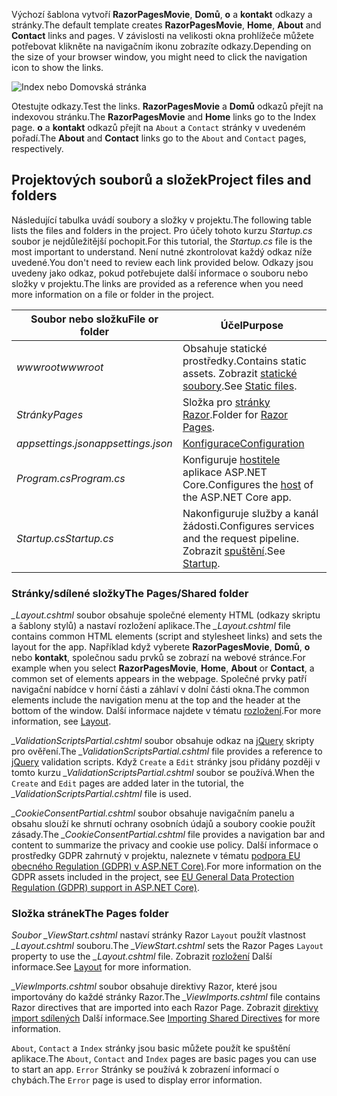 <span data-ttu-id="d2b63-101">Výchozí šablona vytvoří **RazorPagesMovie**, **Domů**, **o** a **kontakt** odkazy a stránky.</span><span class="sxs-lookup"><span data-stu-id="d2b63-101">The default template creates **RazorPagesMovie**, **Home**, **About** and **Contact** links and pages.</span></span> <span data-ttu-id="d2b63-102">V závislosti na velikosti okna prohlížeče můžete potřebovat klikněte na navigačním ikonu zobrazíte odkazy.</span><span class="sxs-lookup"><span data-stu-id="d2b63-102">Depending on the size of your browser window, you might need to click the navigation icon to show the links.</span></span>

![Index nebo Domovská stránka](~/tutorials/razor-pages/razor-pages-start/_static/home2.png)

<span data-ttu-id="d2b63-104">Otestujte odkazy.</span><span class="sxs-lookup"><span data-stu-id="d2b63-104">Test the links.</span></span> <span data-ttu-id="d2b63-105">**RazorPagesMovie** a **Domů** odkazů přejít na indexovou stránku.</span><span class="sxs-lookup"><span data-stu-id="d2b63-105">The **RazorPagesMovie** and **Home** links go to the Index page.</span></span> <span data-ttu-id="d2b63-106">**o** a **kontakt** odkazů přejít na `About` a `Contact` stránky v uvedeném pořadí.</span><span class="sxs-lookup"><span data-stu-id="d2b63-106">The **About** and **Contact** links go to the `About` and `Contact` pages, respectively.</span></span>

## <a name="project-files-and-folders"></a><span data-ttu-id="d2b63-107">Projektových souborů a složek</span><span class="sxs-lookup"><span data-stu-id="d2b63-107">Project files and folders</span></span>

<span data-ttu-id="d2b63-108">Následující tabulka uvádí soubory a složky v projektu.</span><span class="sxs-lookup"><span data-stu-id="d2b63-108">The following table lists the files and folders in the project.</span></span> <span data-ttu-id="d2b63-109">Pro účely tohoto kurzu *Startup.cs* soubor je nejdůležitější pochopit.</span><span class="sxs-lookup"><span data-stu-id="d2b63-109">For this tutorial, the *Startup.cs* file is the most important to understand.</span></span> <span data-ttu-id="d2b63-110">Není nutné zkontrolovat každý odkaz níže uvedené.</span><span class="sxs-lookup"><span data-stu-id="d2b63-110">You don't need to review each link provided below.</span></span> <span data-ttu-id="d2b63-111">Odkazy jsou uvedeny jako odkaz, pokud potřebujete další informace o souboru nebo složky v projektu.</span><span class="sxs-lookup"><span data-stu-id="d2b63-111">The links are provided as a reference when you need more information on a file or folder in the project.</span></span>

| <span data-ttu-id="d2b63-112">Soubor nebo složku</span><span class="sxs-lookup"><span data-stu-id="d2b63-112">File or folder</span></span> | <span data-ttu-id="d2b63-113">Účel</span><span class="sxs-lookup"><span data-stu-id="d2b63-113">Purpose</span></span> |
| -------------- | ------- |
| <span data-ttu-id="d2b63-114">*wwwroot*</span><span class="sxs-lookup"><span data-stu-id="d2b63-114">*wwwroot*</span></span> | <span data-ttu-id="d2b63-115">Obsahuje statické prostředky.</span><span class="sxs-lookup"><span data-stu-id="d2b63-115">Contains static assets.</span></span> <span data-ttu-id="d2b63-116">Zobrazit [statické soubory](xref:fundamentals/static-files).</span><span class="sxs-lookup"><span data-stu-id="d2b63-116">See [Static files](xref:fundamentals/static-files).</span></span> |
| <span data-ttu-id="d2b63-117">*Stránky*</span><span class="sxs-lookup"><span data-stu-id="d2b63-117">*Pages*</span></span> | <span data-ttu-id="d2b63-118">Složka pro [stránky Razor](xref:razor-pages/index).</span><span class="sxs-lookup"><span data-stu-id="d2b63-118">Folder for [Razor Pages](xref:razor-pages/index).</span></span> |
| <span data-ttu-id="d2b63-119">*appsettings.json*</span><span class="sxs-lookup"><span data-stu-id="d2b63-119">*appsettings.json*</span></span> | [<span data-ttu-id="d2b63-120">Konfigurace</span><span class="sxs-lookup"><span data-stu-id="d2b63-120">Configuration</span></span>](xref:fundamentals/configuration/index) |
| <span data-ttu-id="d2b63-121">*Program.cs*</span><span class="sxs-lookup"><span data-stu-id="d2b63-121">*Program.cs*</span></span> | <span data-ttu-id="d2b63-122">Konfiguruje [hostitele](xref:fundamentals/host/index) aplikace ASP.NET Core.</span><span class="sxs-lookup"><span data-stu-id="d2b63-122">Configures the [host](xref:fundamentals/host/index) of the ASP.NET Core app.</span></span> |
| <span data-ttu-id="d2b63-123">*Startup.cs*</span><span class="sxs-lookup"><span data-stu-id="d2b63-123">*Startup.cs*</span></span> | <span data-ttu-id="d2b63-124">Nakonfiguruje služby a kanál žádosti.</span><span class="sxs-lookup"><span data-stu-id="d2b63-124">Configures services and the request pipeline.</span></span> <span data-ttu-id="d2b63-125">Zobrazit [spuštění](xref:fundamentals/startup).</span><span class="sxs-lookup"><span data-stu-id="d2b63-125">See [Startup](xref:fundamentals/startup).</span></span> |

### <a name="the-pagesshared-folder"></a><span data-ttu-id="d2b63-126">Stránky/sdílené složky</span><span class="sxs-lookup"><span data-stu-id="d2b63-126">The Pages/Shared folder</span></span>

<span data-ttu-id="d2b63-127">*_Layout.cshtml* soubor obsahuje společné elementy HTML (odkazy skriptu a šablony stylů) a nastaví rozložení aplikace.</span><span class="sxs-lookup"><span data-stu-id="d2b63-127">The *_Layout.cshtml* file contains common HTML elements (script and stylesheet links) and sets the layout for the app.</span></span> <span data-ttu-id="d2b63-128">Například když vyberete **RazorPagesMovie**, **Domů**, **o** nebo **kontakt**, společnou sadu prvků se zobrazí na webové stránce.</span><span class="sxs-lookup"><span data-stu-id="d2b63-128">For example when you select **RazorPagesMovie**, **Home**, **About** or **Contact**, a common set of elements appears in the webpage.</span></span> <span data-ttu-id="d2b63-129">Společné prvky patří navigační nabídce v horní části a záhlaví v dolní části okna.</span><span class="sxs-lookup"><span data-stu-id="d2b63-129">The common elements include the navigation menu at the top and the header at the bottom of the window.</span></span> <span data-ttu-id="d2b63-130">Další informace najdete v tématu [rozložení](xref:mvc/views/layout).</span><span class="sxs-lookup"><span data-stu-id="d2b63-130">For more information, see [Layout](xref:mvc/views/layout).</span></span>

<span data-ttu-id="d2b63-131">*_ValidationScriptsPartial.cshtml* soubor obsahuje odkaz na [jQuery](https://jquery.com/) skripty pro ověření.</span><span class="sxs-lookup"><span data-stu-id="d2b63-131">The *_ValidationScriptsPartial.cshtml* file provides a reference to [jQuery](https://jquery.com/) validation scripts.</span></span> <span data-ttu-id="d2b63-132">Když `Create` a `Edit` stránky jsou přidány později v tomto kurzu *_ValidationScriptsPartial.cshtml* soubor se používá.</span><span class="sxs-lookup"><span data-stu-id="d2b63-132">When the `Create` and `Edit` pages are added later in the tutorial, the *_ValidationScriptsPartial.cshtml* file is used.</span></span>

<span data-ttu-id="d2b63-133">*_CookieConsentPartial.cshtml* soubor obsahuje navigačním panelu a obsahu slouží ke shrnutí ochrany osobních údajů a soubory cookie použít zásady.</span><span class="sxs-lookup"><span data-stu-id="d2b63-133">The *_CookieConsentPartial.cshtml* file provides a navigation bar and content to summarize the privacy and cookie use policy.</span></span> <span data-ttu-id="d2b63-134">Další informace o prostředky GDPR zahrnutý v projektu, naleznete v tématu [podpora EU obecného Regulation (GDPR) v ASP.NET Core)](xref:security/gdpr).</span><span class="sxs-lookup"><span data-stu-id="d2b63-134">For more information on the GDPR assets included in the project, see [EU General Data Protection Regulation (GDPR) support in ASP.NET Core)](xref:security/gdpr).</span></span>

### <a name="the-pages-folder"></a><span data-ttu-id="d2b63-135">Složka stránek</span><span class="sxs-lookup"><span data-stu-id="d2b63-135">The Pages folder</span></span>

<span data-ttu-id="d2b63-136">*Soubor _ViewStart.cshtml* nastaví stránky Razor `Layout` použít vlastnost *_Layout.cshtml* souboru.</span><span class="sxs-lookup"><span data-stu-id="d2b63-136">The *_ViewStart.cshtml* sets the Razor Pages `Layout` property to use the *_Layout.cshtml* file.</span></span> <span data-ttu-id="d2b63-137">Zobrazit [rozložení](xref:mvc/views/layout) Další informace.</span><span class="sxs-lookup"><span data-stu-id="d2b63-137">See [Layout](xref:mvc/views/layout) for more information.</span></span>

<span data-ttu-id="d2b63-138">*_ViewImports.cshtml* soubor obsahuje direktivy Razor, které jsou importovány do každé stránky Razor.</span><span class="sxs-lookup"><span data-stu-id="d2b63-138">The *_ViewImports.cshtml* file contains Razor directives that are imported into each Razor Page.</span></span> <span data-ttu-id="d2b63-139">Zobrazit [direktivy import sdílených](xref:mvc/views/layout#importing-shared-directives) Další informace.</span><span class="sxs-lookup"><span data-stu-id="d2b63-139">See [Importing Shared Directives](xref:mvc/views/layout#importing-shared-directives) for more information.</span></span>

<span data-ttu-id="d2b63-140">`About`, `Contact` a `Index` stránky jsou basic můžete použít ke spuštění aplikace.</span><span class="sxs-lookup"><span data-stu-id="d2b63-140">The `About`, `Contact` and `Index` pages are basic pages you can use to start an app.</span></span> <span data-ttu-id="d2b63-141">`Error` Stránky se používá k zobrazení informací o chybách.</span><span class="sxs-lookup"><span data-stu-id="d2b63-141">The `Error` page is used to display error information.</span></span>
